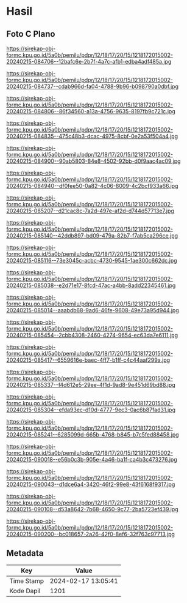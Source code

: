 # Hasil

## Foto C Plano

https://sirekap-obj-formc.kpu.go.id/5a0b/pemilu/pdpr/12/18/17/20/15/1218172015002-20240215-084706--12bafc6e-2b7f-4a7c-afb1-edba4adf485a.jpg

https://sirekap-obj-formc.kpu.go.id/5a0b/pemilu/pdpr/12/18/17/20/15/1218172015002-20240215-084737--cdab966d-fa04-4788-9b96-b098790a0dbf.jpg

https://sirekap-obj-formc.kpu.go.id/5a0b/pemilu/pdpr/12/18/17/20/15/1218172015002-20240215-084806--86f34560-a13a-4756-9635-8197fb9c721c.jpg

https://sirekap-obj-formc.kpu.go.id/5a0b/pemilu/pdpr/12/18/17/20/15/1218172015002-20240215-084835--475c48b3-dcac-4975-8cbf-0e2a53f504a4.jpg

https://sirekap-obj-formc.kpu.go.id/5a0b/pemilu/pdpr/12/18/17/20/15/1218172015002-20240215-084900--90ab5803-84e8-4502-92bb-d0f9aac4ac09.jpg

https://sirekap-obj-formc.kpu.go.id/5a0b/pemilu/pdpr/12/18/17/20/15/1218172015002-20240215-084940--df0fee50-0a82-4c06-8009-4c2bcf933a66.jpg

https://sirekap-obj-formc.kpu.go.id/5a0b/pemilu/pdpr/12/18/17/20/15/1218172015002-20240215-085207--d21cac8c-7a2d-497e-af2d-d744d57713e7.jpg

https://sirekap-obj-formc.kpu.go.id/5a0b/pemilu/pdpr/12/18/17/20/15/1218172015002-20240215-085140--42ddb897-bd09-479a-82b7-f7ab5ca296ce.jpg

https://sirekap-obj-formc.kpu.go.id/5a0b/pemilu/pdpr/12/18/17/20/15/1218172015002-20240215-085116--73e3045c-acbc-4730-9545-1ae300c662dc.jpg

https://sirekap-obj-formc.kpu.go.id/5a0b/pemilu/pdpr/12/18/17/20/15/1218172015002-20240215-085038--e2d71e17-8fcd-47ac-a4bb-8add22345461.jpg

https://sirekap-obj-formc.kpu.go.id/5a0b/pemilu/pdpr/12/18/17/20/15/1218172015002-20240215-085014--aaabdb68-9ad6-46fe-9608-49e73a95d944.jpg

https://sirekap-obj-formc.kpu.go.id/5a0b/pemilu/pdpr/12/18/17/20/15/1218172015002-20240215-085454--2cbb4308-2460-4274-9654-ec63da7e6111.jpg

https://sirekap-obj-formc.kpu.go.id/5a0b/pemilu/pdpr/12/18/17/20/15/1218172015002-20240215-085417--6559616e-baec-4ff7-b1ff-c4c44aaf299a.jpg

https://sirekap-obj-formc.kpu.go.id/5a0b/pemilu/pdpr/12/18/17/20/15/1218172015002-20240215-085337--f4d612e5-29ee-4f1d-9ad8-9e451d69bd88.jpg

https://sirekap-obj-formc.kpu.go.id/5a0b/pemilu/pdpr/12/18/17/20/15/1218172015002-20240215-085304--efda93ec-d10d-4777-9ec3-0ac6b87fad31.jpg

https://sirekap-obj-formc.kpu.go.id/5a0b/pemilu/pdpr/12/18/17/20/15/1218172015002-20240215-085241--6285099d-665b-4768-b845-b7c5fed88458.jpg

https://sirekap-obj-formc.kpu.go.id/5a0b/pemilu/pdpr/12/18/17/20/15/1218172015002-20240215-090018--e56b0c3b-905e-4a46-ba1f-ca4b3c473276.jpg

https://sirekap-obj-formc.kpu.go.id/5a0b/pemilu/pdpr/12/18/17/20/15/1218172015002-20240215-090043--d1dce6a4-3420-46f2-99e8-43f6168f9317.jpg

https://sirekap-obj-formc.kpu.go.id/5a0b/pemilu/pdpr/12/18/17/20/15/1218172015002-20240215-090108--d53a8642-7b68-4650-9c77-2ba5723ef439.jpg

https://sirekap-obj-formc.kpu.go.id/5a0b/pemilu/pdpr/12/18/17/20/15/1218172015002-20240215-090200--bc018657-2a26-42f0-8ef6-32f763c97713.jpg


## Metadata

| Key        | Value               |
| ---------- | ------------------- |
| Time Stamp | 2024-02-17 13:05:41 |
| Kode Dapil | 1201                |



